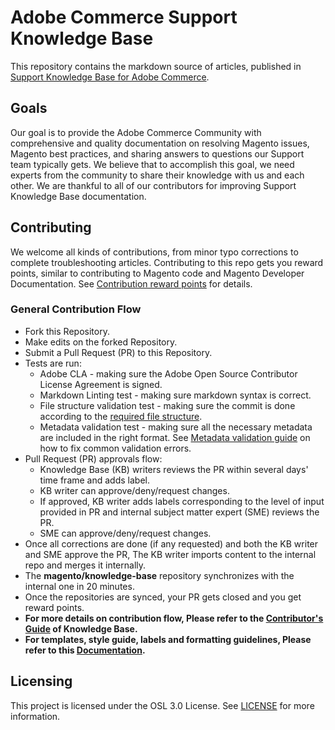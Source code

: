 # Adobe Commerce Support Knowledge Base
This repository contains the markdown source of articles, published in [Support Knowledge Base for Adobe Commerce](https://support.magento.com/hc/en-us).

## Goals

Our goal is to provide the Adobe Commerce Community with comprehensive and quality documentation on resolving Magento issues, Magento best practices, and sharing answers to questions our Support team typically gets. We believe that to accomplish this goal, we need experts from the community to share their knowledge with us and each other. We are thankful to all of our contributors for improving Support Knowledge Base documentation.

## Contributing

We welcome all kinds of contributions, from minor typo corrections to complete troubleshooting articles. Contributing to this repo gets you reward points, similar to contributing to Magento code and Magento Developer Documentation. See [Contribution reward points](docs/contribution-points.md) for details.

### General Contribution Flow

- Fork this Repository.
- Make edits on the forked Repository.
- Submit a Pull Request (PR) to this Repository.
- Tests are run:
    - Adobe CLA - making sure the Adobe Open Source Contributor License Agreement is signed.
    - Markdown Linting test - making sure markdown syntax is correct.
    - File structure validation test - making sure the commit is done according to the [required file structure](.github/CONTRIBUTING,md#file_structure).
    - Metadata validation test - making sure all the necessary metadata are included in the right format. See [Metadata validation guide](https://github.com/magento-commerce/knowledge-base/blob/main/docs/guides/metadata-validation-guide.md) on how to fix common validation errors.     
- Pull Request (PR) approvals flow:
    - Knowledge Base (KB) writers reviews the PR within several days' time frame and adds label.
    - KB writer can approve/deny/request changes.
    - If approved, KB writer adds labels corresponding to the level of input provided in PR and internal subject matter expert (SME) reviews the PR.
    - SME can approve/deny/request changes.
- Once all corrections are done (if any requested) and both the KB writer and SME approve the PR, The KB writer imports content to the internal repo and merges it internally.
- The **magento/knowledge-base** repository synchronizes with the internal one in 20 minutes.
- Once the repositories are synced, your PR gets closed and you get reward points.
- **For more details on contribution flow, Please refer to the [Contributor's Guide](.github/CONTRIBUTING.md) of Knowledge Base.**
- **For templates, style guide, labels and formatting guidelines, Please refer to this [Documentation](docs/index.md).**

## Licensing

This project is licensed under the OSL 3.0 License. See [LICENSE](LICENSE.txt) for more information.
